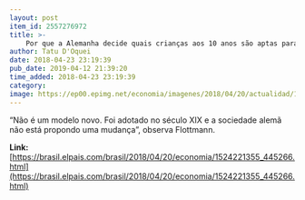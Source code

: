 ```yaml
---
layout: post
item_id: 2557276972
title: >-
    Por que a Alemanha decide quais crianças aos 10 anos são aptas para ir à universidade
author: Tatu D'Oquei
date: 2018-04-23 23:19:39
pub_date: 2019-04-12 21:39:20
time_added: 2018-04-23 23:19:39
category: 
image: https://ep00.epimg.net/economia/imagenes/2018/04/20/actualidad/1524221355_445266_1524468623_rrss_normal.jpg
---
```


“Não é um modelo novo. Foi adotado no século XIX e a sociedade alemã não está propondo uma mudança”, observa Flottmann.

**Link:** [https://brasil.elpais.com/brasil/2018/04/20/economia/1524221355_445266.html](https://brasil.elpais.com/brasil/2018/04/20/economia/1524221355_445266.html)

